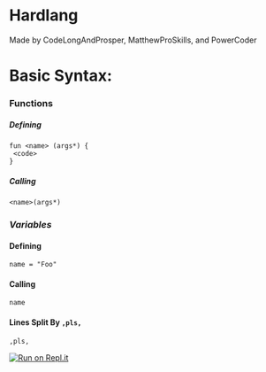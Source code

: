 # Hardlang
Made by CodeLongAndProsper, MatthewProSkills, and PowerCoder

# Basic Syntax:

### **Functions**
##### Defining
```
fun <name> (args*) {
 <code>
} 
```
##### Calling
```
<name>(args*)
```
### *Variables*
#### Defining
```
name = "Foo"
```
#### Calling
```
name
```
#### Lines Split By `,pls,`
```
,pls,
```

[![Run on Repl.it](https://repl.it/badge/github/matthewproskils/FateLang)](https://repl.it/github/matthewproskils/FateLang)